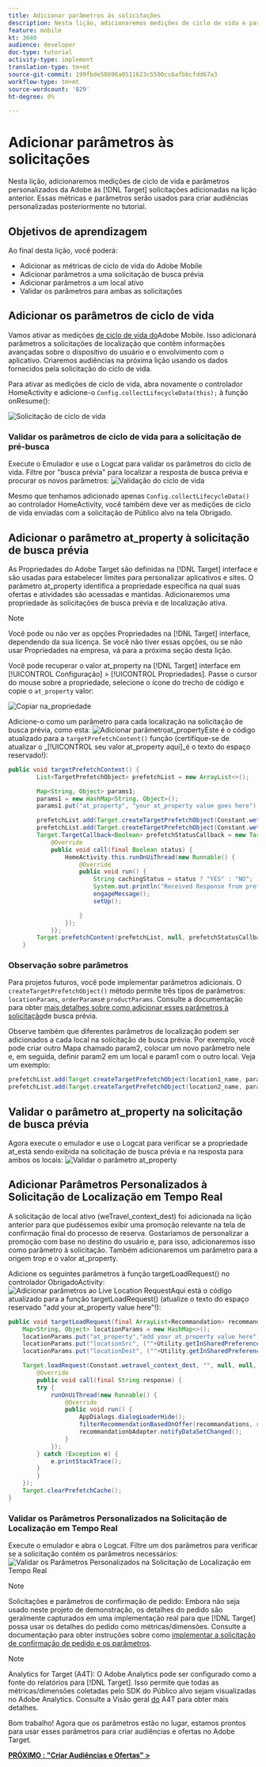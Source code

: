 ```yaml
---
title: Adicionar parâmetros às solicitações
description: Nesta lição, adicionaremos medições de ciclo de vida e parâmetros personalizados da Adobe às solicitações de Público alvo adicionadas na lição anterior. Essas métricas e parâmetros serão usados para criar audiências personalizadas posteriormente no tutorial.
feature: mobile
kt: 3040
audience: developer
doc-type: tutorial
activity-type: implement
translation-type: tm+mt
source-git-commit: 199fbde58696a0511623c5500cc6afbbcfdd67a3
workflow-type: tm+mt
source-wordcount: '829'
ht-degree: 0%

---
```



# Adicionar parâmetros às solicitações

Nesta lição, adicionaremos medições de ciclo de vida e parâmetros personalizados da Adobe às [!DNL Target] solicitações adicionadas na lição anterior. Essas métricas e parâmetros serão usados para criar audiências personalizadas posteriormente no tutorial.

## Objetivos de aprendizagem

Ao final desta lição, você poderá:

* Adicionar as métricas de ciclo de vida do Adobe Mobile
* Adicionar parâmetros a uma solicitação de busca prévia
* Adicionar parâmetros a um local ativo
* Validar os parâmetros para ambas as solicitações

## Adicionar os parâmetros de ciclo de vida

Vamos ativar as medições [de ciclo de vida do](https://docs.adobe.com/content/help/en/mobile-services/android/metrics.html)Adobe Mobile. Isso adicionará parâmetros a solicitações de localização que contêm informações avançadas sobre o dispositivo do usuário e o envolvimento com o aplicativo. Criaremos audiências na próxima lição usando os dados fornecidos pela solicitação do ciclo de vida.

Para ativar as medições de ciclo de vida, abra novamente o controlador HomeActivity e adicione-o `Config.collectLifecycleData(this);` à função onResume():

![Solicitação de ciclo de vida](assets/lifecycle_code.jpg)

### Validar os parâmetros de ciclo de vida para a solicitação de pré-busca

Execute o Emulador e use o Logcat para validar os parâmetros do ciclo de vida. Filtre por &quot;busca prévia&quot; para localizar a resposta de busca prévia e procurar os novos parâmetros:
![Validação do ciclo de vida](assets/lifecycle_validation.jpg)

Mesmo que tenhamos adicionado apenas `Config.collectLifecycleData()` ao controlador HomeActivity, você também deve ver as medições de ciclo de vida enviadas com a solicitação de Público alvo na tela Obrigado.

## Adicionar o parâmetro at_property à solicitação de busca prévia

As Propriedades do Adobe Target são definidas na [!DNL Target] interface e são usadas para estabelecer limites para personalizar aplicativos e sites. O parâmetro at_property identifica a propriedade específica na qual suas ofertas e atividades são acessadas e mantidas. Adicionaremos uma propriedade às solicitações de busca prévia e de localização ativa.

>[!NOTE]
>
>Você pode ou não ver as opções Propriedades na [!DNL Target] interface, dependendo da sua licença. Se você não tiver essas opções, ou se não usar Propriedades na empresa, vá para a próxima seção desta lição.

Você pode recuperar o valor at_property na [!DNL Target] interface em [!UICONTROL Configuração] > [!UICONTROL Propriedades].  Passe o cursor do mouse sobre a propriedade, selecione o ícone do trecho de código e copie o `at_property` valor:

![Copiar na_propriedade](assets/at_property_interface.jpg)

Adicione-o como um parâmetro para cada localização na solicitação de busca prévia, como esta:
![Adicionar parâmetro](assets/params_at_property.jpg)at_propertyEste é o código atualizado para a `targetPrefetchContent()` função (certifique-se de atualizar o _[!UICONTROL seu valor at_property aqui]_é o texto do espaço reservado!):

```java
public void targetPrefetchContent() {
        List<TargetPrefetchObject> prefetchList = new ArrayList<>();

        Map<String, Object> params1;
        params1 = new HashMap<String, Object>();
        params1.put("at_property", "your at_property value goes here");

        prefetchList.add(Target.createTargetPrefetchObject(Constant.wetravel_engage_home, params1));
        prefetchList.add(Target.createTargetPrefetchObject(Constant.wetravel_engage_search, params1));
        Target.TargetCallback<Boolean> prefetchStatusCallback = new Target.TargetCallback<Boolean>() {
            @Override
            public void call(final Boolean status) {
                HomeActivity.this.runOnUiThread(new Runnable() {
                    @Override
                    public void run() {
                        String cachingStatus = status ? "YES" : "NO";
                        System.out.println("Received Response from prefetch : " + cachingStatus);
                        engageMessage();
                        setUp();

                    }
                });
            }};
        Target.prefetchContent(prefetchList, null, prefetchStatusCallback);
    }
```

### Observação sobre parâmetros

Para projetos futuros, você pode implementar parâmetros adicionais. O `createTargetPrefetchObject()` método permite três tipos de parâmetros: `locationParams`, `orderParams`e `productParams`. Consulte a documentação para obter [mais detalhes sobre como adicionar esses parâmetros à solicitação](https://docs.adobe.com/content/help/en/mobile-services/android/target-android/c-mob-target-prefetch-android.html)de busca prévia.

Observe também que diferentes parâmetros de localização podem ser adicionados a cada local na solicitação de busca prévia. Por exemplo, você pode criar outro Mapa chamado param2, colocar um novo parâmetro nele e, em seguida, definir param2 em um local e param1 com o outro local. Veja um exemplo:

```java
prefetchList.add(Target.createTargetPrefetchObject(location1_name, params1);
prefetchList.add(Target.createTargetPrefetchObject(location2_name, params2);
```

## Validar o parâmetro at_property na solicitação de busca prévia

Agora execute o emulador e use o Logcat para verificar se a propriedade at_está sendo exibida na solicitação de busca prévia e na resposta para ambos os locais:
![Validar o parâmetro at_property](assets/parameters_at_property_validation.jpg)

## Adicionar Parâmetros Personalizados à Solicitação de Localização em Tempo Real

A solicitação de local ativo (weTravel_context_dest) foi adicionada na lição anterior para que pudéssemos exibir uma promoção relevante na tela de confirmação final do processo de reserva. Gostaríamos de personalizar a promoção com base no destino do usuário e, para isso, adicionaremos isso como parâmetro à solicitação. Também adicionaremos um parâmetro para a origem trop e o valor at_property.

Adicione os seguintes parâmetros à função targetLoadRequest() no controlador ObrigadoActivity:
![Adicionar parâmetros ao Live Location Request](assets/parameters_live_location.jpg)Aqui está o código atualizado para a função targetLoadRequest() (atualize o texto do espaço reservado &quot;add your at_property value here&quot;!):

```java
public void targetLoadRequest(final ArrayList<Recommandation> recommandations) {
    Map<String, Object> locationParams = new HashMap<>();
    locationParams.put("at_property","add your at_property value here");
    locationParams.put("locationSrc", (""+Utility.getInSharedPreference(ThankYouActivity.this,Constant.departure,"")));
    locationParams.put("locationDest", (""+Utility.getInSharedPreference(ThankYouActivity.this,Constant.destination,"")));

    Target.loadRequest(Constant.wetravel_context_dest, "", null, null, locationParams, new Target.TargetCallback<String>() {
        @Override
        public void call(final String response) {
        try {
            runOnUiThread(new Runnable() {
                @Override
                public void run() {
                    AppDialogs.dialogLoaderHide();
                    filterRecommendationBasedOnOffer(recommandations, response);
                    recommandationbAdapter.notifyDataSetChanged();
                }
            });
        } catch (Exception e) {
            e.printStackTrace();
        }
        }
    });
    Target.clearPrefetchCache();
}
```

### Validar os Parâmetros Personalizados na Solicitação de Localização em Tempo Real

Execute o emulador e abra o Logcat. Filtre um dos parâmetros para verificar se a solicitação contém os parâmetros necessários:
![Validar os Parâmetros Personalizados na Solicitação de Localização em Tempo Real](assets/parameters_live_location_validation.jpg)

>[!NOTE]
>
>Solicitações e parâmetros de confirmação de pedido: Embora não seja usado neste projeto de demonstração, os detalhes do pedido são geralmente capturados em uma implementação real para que [!DNL Target] possa usar os detalhes do pedido como métricas/dimensões. Consulte a documentação para obter instruções sobre como [implementar a solicitação de confirmação de pedido e os parâmetros](https://docs.adobe.com/content/help/en/mobile-services/android/target-android/c-target-methods.html).

>[!NOTE]
>
>Analytics for Target (A4T): O Adobe Analytics pode ser configurado como a fonte do relatórios para [!DNL Target]. Isso permite que todas as métricas/dimensões coletadas pelo SDK do Público alvo sejam visualizadas no Adobe Analytics. Consulte a Visão geral [do](https://docs.adobe.com/content/help/en/target/using/integrate/a4t/a4t.html) A4T para obter mais detalhes.

Bom trabalho! Agora que os parâmetros estão no lugar, estamos prontos para usar esses parâmetros para criar audiências e ofertas no Adobe Target.

**[PRÓXIMO : &quot;Criar Audiências e Ofertas&quot; >](create-audiences-and-offers.md)**
